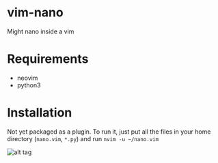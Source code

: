 # vim-nano

Might nano inside a vim

# Requirements

- neovim
- python3

# Installation
Not yet packaged as a plugin. To run it, just put all the files in your home directory (`nano.vim`, `*.py`) and run `nvim -u ~/nano.vim`

![alt tag](https://raw.githubusercontent.com/nims11/vim-nano/master/screenshot.png)
